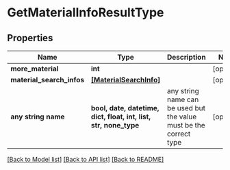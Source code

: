 # GetMaterialInfoResultType


## Properties
Name | Type | Description | Notes
------------ | ------------- | ------------- | -------------
**more_material** | **int** |  | [optional] 
**material_search_infos** | [**[MaterialSearchInfo]**](MaterialSearchInfo.md) |  | [optional] 
**any string name** | **bool, date, datetime, dict, float, int, list, str, none_type** | any string name can be used but the value must be the correct type | [optional]

[[Back to Model list]](../README.md#documentation-for-models) [[Back to API list]](../README.md#documentation-for-api-endpoints) [[Back to README]](../README.md)



